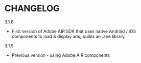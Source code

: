 CHANGELOG
========

3.1.6
 - First version of Adobe AIR SDK that uses native Android / iOS components to load & display ads; builds an .ane library

3.1.5
 - Previous version - using Adobe AIR components
